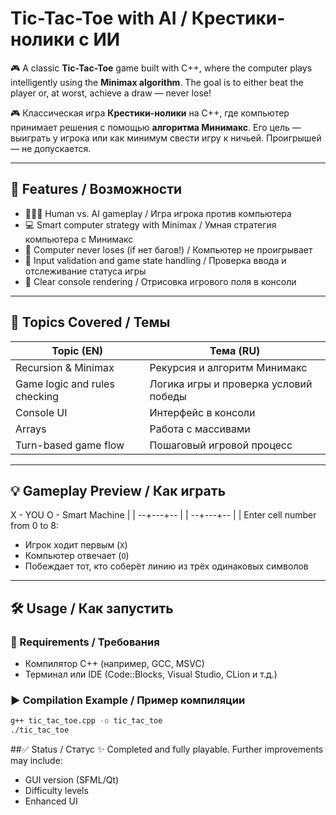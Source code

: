 # Tic-Tac-Toe with AI / Крестики-нолики с ИИ

🎮 A classic **Tic-Tac-Toe** game built with C++, where the computer plays intelligently using the **Minimax algorithm**. The goal is to either beat the player or, at worst, achieve a draw — never lose!

🎮 Классическая игра **Крестики-нолики** на C++, где компьютер принимает решения с помощью **алгоритма Минимакс**. Его цель — выиграть у игрока или как минимум свести игру к ничьей. Проигрышей — не допускается.

---

## 🧠 Features / Возможности

- 🧑‍🤝‍🧑 Human vs. AI gameplay / Игра игрока против компьютера  
- 💻 Smart computer strategy with Minimax / Умная стратегия компьютера с Минимакс  
- 🚫 Computer never loses (if нет багов!) / Компьютер не проигрывает  
- 🎯 Input validation and game state handling / Проверка ввода и отслеживание статуса игры  
- 📃 Clear console rendering / Отрисовка игрового поля в консоли  

---

## 🧮 Topics Covered / Темы

| Topic (EN)                     | Тема (RU)                             |
|-------------------------------|---------------------------------------|
| Recursion & Minimax           | Рекурсия и алгоритм Минимакс          |
| Game logic and rules checking | Логика игры и проверка условий победы |
| Console UI                    | Интерфейс в консоли                   |
| Arrays                        | Работа с массивами                   |
| Turn-based game flow          | Пошаговый игровой процесс             |

---

## 💡 Gameplay Preview / Как играть

X - YOU O - Smart Machine | |
--+---+-- | |
--+---+-- | |
Enter cell number from 0 to 8:


- Игрок ходит первым (`X`)  
- Компьютер отвечает (`O`)  
- Побеждает тот, кто соберёт линию из трёх одинаковых символов  

---

## 🛠 Usage / Как запустить

### 🔧 Requirements / Требования

- Компилятор C++ (например, GCC, MSVC)  
- Терминал или IDE (Code::Blocks, Visual Studio, CLion и т.д.)  

### ▶️ Compilation Example / Пример компиляции

```bash
g++ tic_tac_toe.cpp -o tic_tac_toe
./tic_tac_toe
```

##✅ Status / Статус
✨ Completed and fully playable. Further improvements may include:
- GUI version (SFML/Qt)
- Difficulty levels
- Enhanced UI
